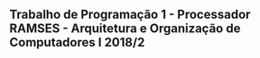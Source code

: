 ## Trabalho de Programação 1 - Processador RAMSES - Arquitetura e Organização de Computadores I 2018/2

